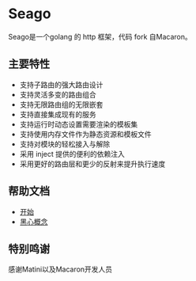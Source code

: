 # Seago
<!--[![Build Status](https://drone.io/github.com/seago/seago/status.png?time=123456790)](https://drone.io/github.com/seago/seago/latest)-->

Seago是一个golang 的 http 框架，代码 fork 自Macaron。

## 主要特性

* 支持子路由的强大路由设计
* 支持灵活多变的路由组合
* 支持无限路由组的无限嵌套
* 支持直接集成现有的服务
* 支持运行时动态设置需要渲染的模板集
* 支持使用内存文件作为静态资源和模板文件
* 支持对模块的轻松接入与解除
* 采用 inject 提供的便利的依赖注入
* 采用更好的路由层和更少的反射来提升执行速度

## 帮助文档
* [开始](/docs/zh-CN/start.md)
* [黑心概念](/docs/zh-CN/core_concepts.md)


## 特别鸣谢

感谢Matini以及Macaron开发人员